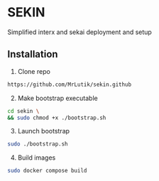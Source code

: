 # SEKIN
Simplified interx and sekai deployment and setup

## Installation

1. Clone repo
```bash
https://github.com/MrLutik/sekin.github
```

2. Make bootstrap executable
```bash
cd sekin \
&& sudo chmod +x ./bootstrap.sh
```

3. Launch bootstrap
```bash
sudo ./bootstrap.sh
```

4. Build images
```bash
sudo docker compose build
```


